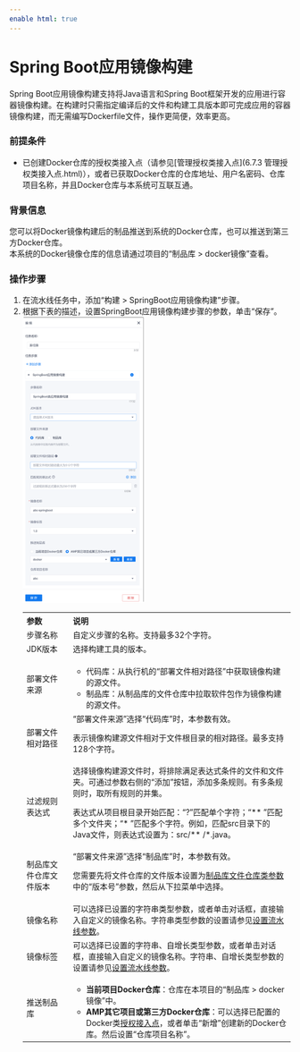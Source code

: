 ```yaml
---
enable html: true
---
```

# Spring Boot应用镜像构建

Spring Boot应用镜像构建支持将Java语言和Spring Boot框架开发的应用进行容器镜像构建。在构建时只需指定编译后的文件和构建工具版本即可完成应用的容器镜像构建，而无需编写Dockerfile文件，操作更简便，效率更高。

### 前提条件
* 已创建Docker仓库的授权类接入点（请参见[管理授权类接入点](6.7.3 管理授权类接入点.html)），或者已获取Docker仓库的仓库地址、用户名密码、仓库项目名称，并且Docker仓库与本系统可互联互通。

### 背景信息
您可以将Docker镜像构建后的制品推送到系统的Docker仓库，也可以推送到第三方Docker仓库。           
本系统的Docker镜像仓库的信息请通过项目的“制品库 > docker镜像”查看。         

### 操作步骤
1. 在流水线任务中，添加“构建 > SpringBoot应用镜像构建”步骤。
2. 根据下表的描述，设置SpringBoot应用镜像构建步骤的参数，单击“保存”。      
   <img src="fig/流水线-springboot-配置.png" style="zoom:50%">          
   <table>
<tr>
    <th>参数</th>
    <th>说明</th>
</tr>
<tr>
    <td>步骤名称 </td>
    <td>自定义步骤的名称。支持最多32个字符。</td>
</tr>
<tr>
    <td>JDK版本</td>
    <td>选择构建工具的版本。</td>
</tr>
<tr>
    <td>部署文件来源 </td>
    <td><ul><li>代码库：从执行机的“部署文件相对路径”中获取镜像构建的源文件。</li><li>制品库：从制品库的文件仓库中拉取软件包作为镜像构建的源文件。</li></ul></td>
</tr>
<tr>
    <td>部署文件相对路径</td>
    <td>“部署文件来源”选择“代码库”时，本参数有效。<p>表示镜像构建源文件相对于文件根目录的相对路径。最多支持128个字符。</p></td>
</tr>
<tr>
    <td>过滤规则表达式</td>
    <td>选择镜像构建源文件时，将排除满足表达式条件的文件和文件夹。可通过参数右侧的“添加”按钮，添加多条规则。有多条规则时，取所有规则的并集。<p>表达式从项目根目录开始匹配：“?”匹配单个字符；“** ”匹配多个文件夹；“* ”匹配多个字符。例如，匹配src目录下的Java文件，则表达式设置为：src/** /*.java。</p></td>
</tr>
<tr>
    <td>制品库文件仓库文件版本</td>
    <td>“部署文件来源”选择“制品库”时，本参数有效。<p>您需要先将文件仓库的文件版本设置为<a href="12.6.1 设置流水线参数.html#添加制品库文件仓库类参数">制品库文件仓库类参数</a>中的“版本号”参数，然后从下拉菜单中选择。</td>
    </tr>
<tr>
    <td>镜像名称</td>
    <td>可以选择已设置的字符串类型参数，或者单击对话框，直接输入自定义的镜像名称。字符串类型参数的设置请参见<a href="12.6.1 设置流水线参数.html">设置流水线参数</a>。</td>
</tr>
<tr>
    <td>镜像标签</td>
    <td>可以选择已设置的字符串、自增长类型参数，或者单击对话框，直接输入自定义的镜像名称。字符串、自增长类型参数的设置请参见<a href="12.6.1 设置流水线参数.html">设置流水线参数</a>。</td>
    </tr>
  <tr>
    <td>推送制品库</td>
    <td><ul><li><b>当前项目Docker仓库</b>：仓库在本项目的“制品库 > docker镜像”中。</li>
    <li><b>AMP其它项目或第三方Docker仓库</b>：可以选择已配置的Docker类<a href="6.7.3 管理授权类接入点.html">授权接入点</a>，或者单击“新增”创建新的Docker仓库。然后设置“仓库项目名称”。</li>
    </td>
</tr>
</table>

